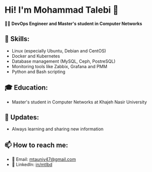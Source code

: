 # Hi! I'm Mohammad Talebi 👋

👨‍💻 **DevOps Engineer and Master's student in Computer Networks**

## 🚀 Skills:
- Linux (especially Ubuntu, Debian and CentOS)
- Docker and Kubernetes
- Database management (MySQL, Ceph, PostreSQL)
- Monitoring tools like Zabbix, Grafana and PMM
- Python and Bash scripting

## 🎓 **Education:**
- Master's student in Computer Networks at Khajeh Nasir University

## 🌟 **Updates:**
- Always learning and sharing new information

## 📫 How to reach me:
- 📧 Email: [mtauniy47@gmail.com](mailto:mtauniy47@gmail.com)
- 🔗 LinkedIn: [in/mtlbd](https://www.linkedin.com/in/mtlbd)
